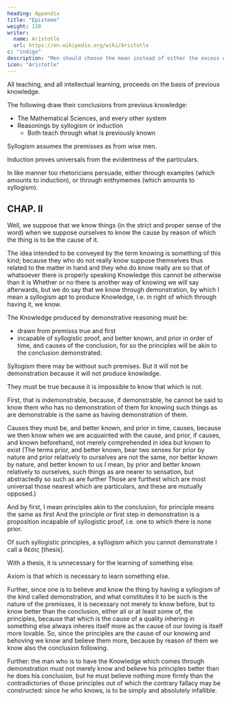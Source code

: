 ```yaml
---
heading: Appendix
title: "Episteme"
weight: 120
writer:
  name: Aristotle
  url: https://en.wikipedia.org/wiki/Aristotle
c: "indigo"
description: "Men should choose the mean instead of either the excess or defect"
icon: "Aristotle"
---
```



<!-- On ἐπισπήμη  -->
 <!-- from I. Post. Analyt. chap. i. and ii. -->


All teaching, and all intellectual learning, proceeds on the basis of previous knowledge.



The following draw their conclusions from previous knowledge:
- The Mathematical Sciences, and every other system
- Reasonings by syllogism or induction
  - Both teach through what is previously known

Syllogism assumes the premisses as from wise men.

Induction proves universals from the evidentness of the particulars.

In like manner too rhetoricians persuade, either through examples (which amounts to induction), or through enthymemes (which amounts to syllogism).


## CHAP. II

Well, we suppose that we know things (in the strict and proper sense of the word) when we suppose ourselves to know the cause by reason of which the thing is to be the cause of it.

The idea intended to be conveyed by the term knowing is something of this kind; because they who do not really know suppose themselves thus related to the matter in hand and they who do know really are so that of whatsoever there is properly speaking Knowledge this cannot be otherwise than it is Whether or no there is another way of knowing we will say afterwards, but we do say that we know through demonstration, by which I mean a syllogism apt to produce Knowledge, i.e. in right of which through having it, we know.

The Knowledge produced by demonstrative reasoning must be:
- drawn from premisss true and first
- incapable of syllogistic proof, and better known, and prior in order of time, and causes of the conclusion, for so the principles will be akin to the conclusion demonstrated.

Syllogism there may be without such premises. But it will not be demonstration because it will not produce knowledge.

They must be true because it is impossible to know that which is not.

First, that is indemonstrable, because, if demonstrable, he cannot be said to know them who has no demonstration of them for knowing such things as are demonstrable is the same as having demonstration of them.

Causes they must be, and better known, and prior in time, causes, because we then know when we are acquainted with the cause, and prior, if causes, and known beforehand, not merely comprehended in idea but known to exist (The terms prior, and better known, bear two senses for prior by nature and prior relatively to ourselves are not the same, nor better known by nature, and better known to us I mean, by prior and better known relatively to ourselves, such things as are nearer to sensation, but abstractedly so such as are further Those are furthest which are most universal those nearest which are particulars, and these are mutually opposed.)

And by first, I mean principles akin to the conclusion, for principle means the same as first And the principle or first step in demonstration is a proposition incapable of syllogistic proof, i.e. one to which there is none prior.

Of such syllogistic principles, a syllogism which you cannot demonstrate I call a θέσις [thesis].

With a thesis, it is unnecessary for the learning of something else.

Axiom is that which is necessary to learn something else.

Further, since one is to believe and know the thing by having a syllogism of the kind called demonstration, and what constitutes it to be such is the nature of the premisses, it is necessary not merely to know before, but to know better than the conclusion, either all or at least some of, the principles, because that which is the cause of a quality inhering in something else always inheres itself more as the cause of our loving is itself more lovable. So, since the principles are the cause of our knowing and behoving we know and believe them more, because by reason of them we know also the conclusion following.

Further: the man who is to have the Knowledge which comes through demonstration must not merely know and believe his principles better than he does his conclusion, but he must believe nothing more firmly than the contradictories of those principles out of which the contrary fallacy may be constructed: since he who knows, is to be simply and absolutely infallible.


